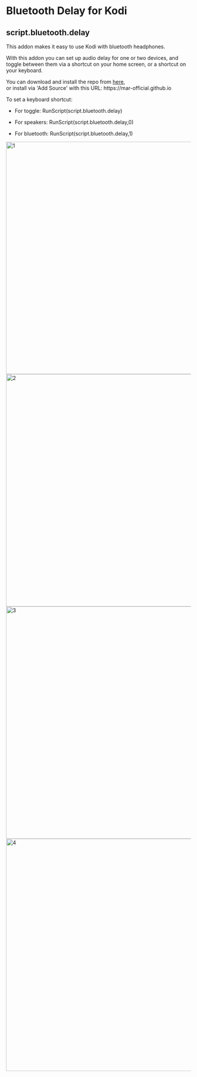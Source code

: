 # Bluetooth Delay for Kodi
## script.bluetooth.delay
This addon makes it easy to use Kodi with bluetooth headphones.

With this addon you can set up audio delay for one or two devices, and toggle between them via a shortcut on your home screen, or a shortcut on your keyboard.

You can download and install the repo from [here](https://github.com/MAR-official/repo/releases/download/Latest/repository.mar-official.zip), <br />or install via 'Add Source' with this URL: https://</span>mar-official.github.io

To set a keyboard shortcut:

* For toggle:    RunScript(script.bluetooth.delay)

* For speakers:  RunScript(script.bluetooth.delay,0)

* For bluetooth:  RunScript(script.bluetooth.delay,1)

<img width="633" alt="1" src="https://github.com/MAR-official/test/blob/main/screenshot/1.png">
<img width="633" alt="2" src="https://github.com/MAR-official/test/blob/main/screenshot/2.png">
<img width="633" alt="3" src="https://github.com/MAR-official/test/blob/main/screenshot/3.png">
<img width="633" alt="4" src="https://github.com/MAR-official/test/blob/main/screenshot/4.png">

